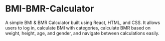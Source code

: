 # BMI-BMR-Calculator
A simple BMI &amp; BMR Calculator built using React, HTML, and CSS.   It allows users to log in, calculate BMI with categories, calculate BMR based on weight, height, age, and gender, and navigate between calculations easily.

